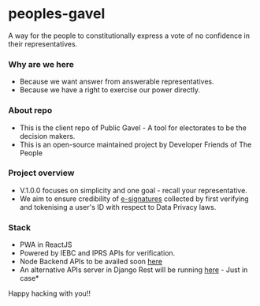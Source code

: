 # peoples-gavel
A way for the people to constitutionally express a vote of no confidence in their representatives.

### Why are we here
- Because we want answer from answerable representatives.
- Because we have a right to exercise our power directly.

### About repo
- This is the client repo of Public Gavel - A tool for electorates to be the decision makers.
- This is an open-source maintained project by Developer Friends of The People

### Project overview
- V.1.0.0 focuses on simplicity and one goal - recall your representative.
- We aim to ensure credibility of [e-signatures](http://rootca.go.ke/) collected by first verifying and tokenising a user's ID with respect to Data Privacy laws.

### Stack
- PWA in ReactJS
- Powered by IEBC and IPRS APIs for verification.
- Node Backend APIs to be availed soon [here](https://github.com/Friendsofthepeople/recall-server)
- An alternative APIs server in Django Rest will be running [here]() - Just in case*

Happy hacking with you!!
